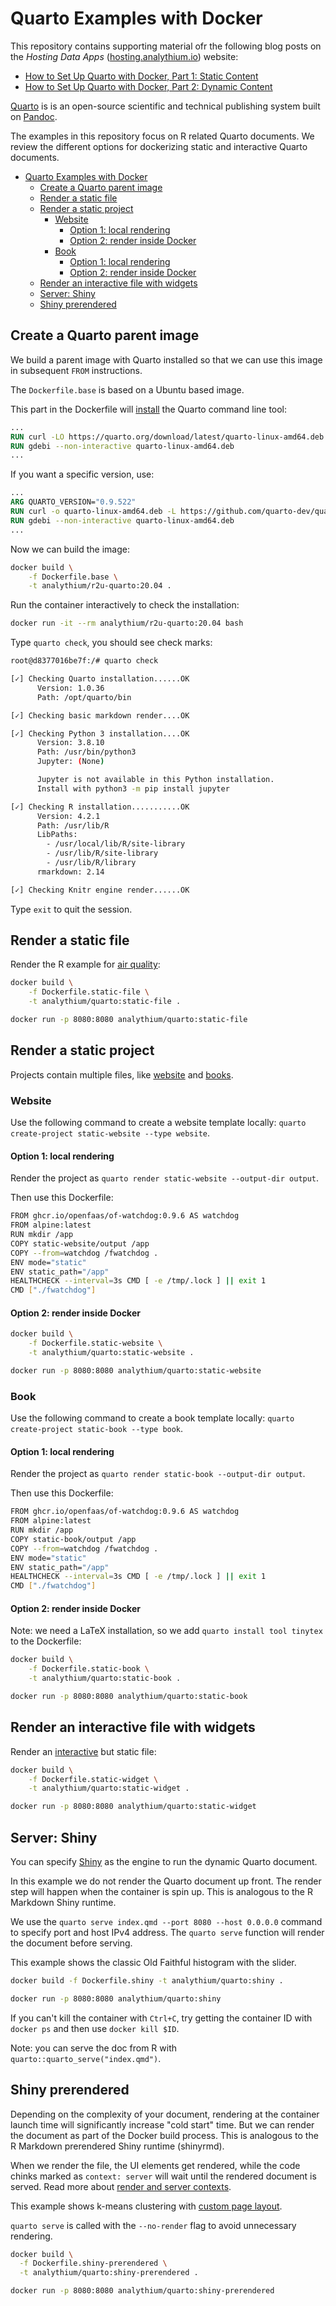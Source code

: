 # Quarto Examples with Docker

This repository contains supporting material ofr the following blog posts on the _Hosting Data Apps_ ([hosting.analythium.io](https://hosting.analythium.io/)) website:

- [How to Set Up Quarto with Docker, Part 1: Static Content]()
- [How to Set Up Quarto with Docker, Part 2: Dynamic Content]()

[Quarto](https://quarto.org/) is is an open-source scientific and technical publishing system built on [Pandoc](https://pandoc.org/).

The examples in this repository focus on R related Quarto documents. We review the different options for dockerizing static and interactive Quarto documents.

- [Quarto Examples with Docker](#quarto-examples-with-docker)
  - [Create a Quarto parent image](#create-a-quarto-parent-image)
  - [Render a static file](#render-a-static-file)
  - [Render a static project](#render-a-static-project)
    - [Website](#website)
      - [Option 1: local rendering](#option-1-local-rendering)
      - [Option 2: render inside Docker](#option-2-render-inside-docker)
    - [Book](#book)
      - [Option 1: local rendering](#option-1-local-rendering-1)
      - [Option 2: render inside Docker](#option-2-render-inside-docker-1)
  - [Render an interactive file with widgets](#render-an-interactive-file-with-widgets)
  - [Server: Shiny](#server-shiny)
  - [Shiny prerendered](#shiny-prerendered)

## Create a Quarto parent image

We build a parent image with Quarto installed so that we can use this image in subsequent `FROM` instructions.

The `Dockerfile.base` is based on a Ubuntu based image.

This part in the Dockerfile will [install](https://docs.rstudio.com/resources/install-quarto/#quarto-deb-file-install) the Quarto command line tool:

```dockerfile
...
RUN curl -LO https://quarto.org/download/latest/quarto-linux-amd64.deb
RUN gdebi --non-interactive quarto-linux-amd64.deb
...
```

If you want a specific version, use:

```dockerfile
...
ARG QUARTO_VERSION="0.9.522"
RUN curl -o quarto-linux-amd64.deb -L https://github.com/quarto-dev/quarto-cli/releases/download/v${QUARTO_VERSION}/quarto-${QUARTO_VERSION}-linux-amd64.deb
RUN gdebi --non-interactive quarto-linux-amd64.deb
...
```

Now we can build the image:

```bash
docker build \
    -f Dockerfile.base \
    -t analythium/r2u-quarto:20.04 .
```

Run the container interactively to check the installation:

```bash
docker run -it --rm analythium/r2u-quarto:20.04 bash
```

Type `quarto check`, you should see check marks:

```bash
root@d8377016be7f:/# quarto check

[✓] Checking Quarto installation......OK
      Version: 1.0.36
      Path: /opt/quarto/bin

[✓] Checking basic markdown render....OK

[✓] Checking Python 3 installation....OK
      Version: 3.8.10
      Path: /usr/bin/python3
      Jupyter: (None)

      Jupyter is not available in this Python installation.
      Install with python3 -m pip install jupyter

[✓] Checking R installation...........OK
      Version: 4.2.1
      Path: /usr/lib/R
      LibPaths:
        - /usr/local/lib/R/site-library
        - /usr/lib/R/site-library
        - /usr/lib/R/library
      rmarkdown: 2.14

[✓] Checking Knitr engine render......OK
```

Type `exit` to quit the session.

## Render a static file

Render the R example for [air quality](https://quarto.org/docs/computations/r.html):

```bash
docker build \
    -f Dockerfile.static-file \
    -t analythium/quarto:static-file .

docker run -p 8080:8080 analythium/quarto:static-file
```

## Render a static project

Projects contain multiple files, like [website](https://quarto.org/docs/reference/projects/websites.html) and [books](https://quarto.org/docs/reference/projects/books.html).

### Website

Use the following command to create a website template locally: `quarto create-project static-website --type website`.

#### Option 1: local rendering

Render the project as `quarto render static-website --output-dir output`.

Then use this Dockerfile:

```bash
FROM ghcr.io/openfaas/of-watchdog:0.9.6 AS watchdog
FROM alpine:latest
RUN mkdir /app
COPY static-website/output /app
COPY --from=watchdog /fwatchdog .
ENV mode="static"
ENV static_path="/app"
HEALTHCHECK --interval=3s CMD [ -e /tmp/.lock ] || exit 1
CMD ["./fwatchdog"]
```

#### Option 2: render inside Docker

```bash
docker build \
    -f Dockerfile.static-website \
    -t analythium/quarto:static-website .

docker run -p 8080:8080 analythium/quarto:static-website
```

### Book

Use the following command to create a book template locally: `quarto create-project static-book --type book`.

#### Option 1: local rendering

Render the project as `quarto render static-book --output-dir output`.

Then use this Dockerfile:

```bash
FROM ghcr.io/openfaas/of-watchdog:0.9.6 AS watchdog
FROM alpine:latest
RUN mkdir /app
COPY static-book/output /app
COPY --from=watchdog /fwatchdog .
ENV mode="static"
ENV static_path="/app"
HEALTHCHECK --interval=3s CMD [ -e /tmp/.lock ] || exit 1
CMD ["./fwatchdog"]
```

#### Option 2: render inside Docker

Note: we need a LaTeX installation, so we add `quarto install tool tinytex` to the Dockerfile:

```bash
docker build \
    -f Dockerfile.static-book \
    -t analythium/quarto:static-book .

docker run -p 8080:8080 analythium/quarto:static-book
```

## Render an interactive file with widgets

Render an [interactive](https://quarto.org/docs/interactive/widgets/htmlwidgets.html) but static file:

```bash
docker build \
    -f Dockerfile.static-widget \
    -t analythium/quarto:static-widget .

docker run -p 8080:8080 analythium/quarto:static-widget
```

## Server: Shiny

You can specify [Shiny](https://quarto.org/docs/interactive/shiny/) as the engine to run the dynamic Quarto document.

In this example we do not render the Quarto document up front. The render step will happen when the container is spin up. This is analogous to the R Markdown Shiny runtime.

We use the `quarto serve index.qmd --port 8080 --host 0.0.0.0` command to specify port and host IPv4 address. The `quarto serve` function will render the document  before serving.

This example shows the classic Old Faithful histogram with the slider.

```bash
docker build -f Dockerfile.shiny -t analythium/quarto:shiny .

docker run -p 8080:8080 analythium/quarto:shiny
```

If you can't kill the container with `Ctrl+C`, try getting the container ID with `docker ps` and then use `docker kill $ID`.

Note: you can serve the doc from R with `quarto::quarto_serve("index.qmd")`.

## Shiny prerendered

Depending on the complexity of your document, rendering at the container launch time will significantly increase "cold start" time. But we can render the document as part of the Docker build process. This is analogous to the R Markdown prerendered Shiny runtime (shinyrmd).

When we render the file, the UI elements get rendered, while the code chinks marked as `context: server` will wait until the rendered document is served. Read more about [render and server contexts](https://quarto.org/docs/interactive/shiny/execution.html#sharing-code).

This example shows k-means clustering with [custom page layout](https://quarto.org/docs/interactive/layout.html).

`quarto serve` is called with the `--no-render` flag to avoid unnecessary rendering.

```bash
docker build \
  -f Dockerfile.shiny-prerendered \
  -t analythium/quarto:shiny-prerendered .

docker run -p 8080:8080 analythium/quarto:shiny-prerendered
```
